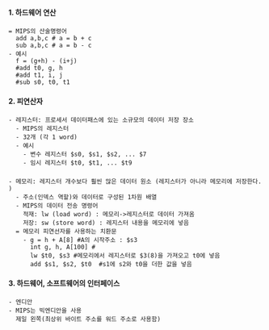 #### 1. 하드웨어 연산
    = MIPS의 산술명령어
      add a,b,c # a = b + c
      sub a,b,c # a = b - c
    - 예시
      f = (g+h) - (i+j)
      #add t0, g, h
      #add t1, i, j
      #sub s0, t0, t1
   
#### 2. 피연산자
    - 레지스터: 프로세서 데이터패스에 있는 소규모의 데이터 저장 장소
      - MIPS의 레지스터
      - 32개 (각 1 word)
      - 예시
        - 변수 레지스터 $s0, $s1, $s2, ... $7
        - 임시 레지스터 $t0, $t1, ... $t9
#### 
    - 메모리: 레지스터 개수보다 훨씬 많은 데이터 원소 (레지스터가 아니라 메모리에 저장한다. )
      - 주소(인덱스 역할)와 데이터로 구성된 1차원 배열
      - MIPS의 데이터 전송 명령어
        적재: lw (load word) : 메모리->레지스터로 데이터 가져옴
        저장: sw (store word) : 레지스터 내용을 메모리에 넣음
      = 메모리 피연선자를 사용하는 치환문
        - g = h + A[8] #A의 시작주소 : $s3
          int g, h, A[100] #
          lw $t0, $s3 #메모리에서 레지스터로 $3(8)을 가져오고 t0에 넣음
          add $s1, $s2, $t0  #s1에 s2와 t0을 더한 값을 넣음
#### 3. 하드웨어, 소프트웨어의 인터페이스
    - 엔디안
    - MIPS는 빅엔디안을 사용
      제일 왼쪽(최상위 바이트 주소를 워드 주소로 사용함)
      







